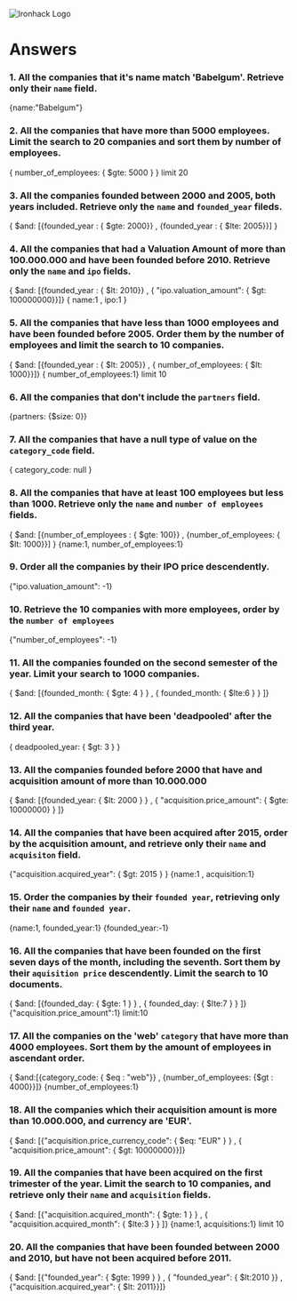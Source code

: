 ![Ironhack Logo](https://i.imgur.com/1QgrNNw.png)

# Answers

### 1. All the companies that it's name match 'Babelgum'. Retrieve only their `name` field.

{name:"Babelgum"}

### 2. All the companies that have more than 5000 employees. Limit the search to 20 companies and sort them by **number of employees**.

{ number_of_employees: { \$gte: 5000 } }
limit 20

### 3. All the companies founded between 2000 and 2005, both years included. Retrieve only the `name` and `founded_year` fileds.

{ $and: [{founded_year : { $gte: 2000}} , {founded_year : { \$lte: 2005}}] }

### 4. All the companies that had a Valuation Amount of more than 100.000.000 and have been founded before 2010. Retrieve only the `name` and `ipo` fields.

{ $and: [{founded_year : { $lt: 2010}} , { "ipo.valuation_amount": { \$gt: 100000000}}]}
{ name:1 , ipo:1 }

### 5. All the companies that have less than 1000 employees and have been founded before 2005. Order them by the number of employees and limit the search to 10 companies.

{ $and: [{founded_year : { $lt: 2005}} , { number_of_employees: { \$lt: 1000}}]}
{ number_of_employees:1}
limit 10

### 6. All the companies that don't include the `partners` field.

{partners: {\$size: 0}}

### 7. All the companies that have a null type of value on the `category_code` field.

{ category_code: null }

### 8. All the companies that have at least 100 employees but less than 1000. Retrieve only the `name` and `number of employees` fields.

{ $and: [{number_of_employees : { $gte: 100}} , {number_of_employees: { \$lt: 1000}}] }
{name:1, number_of_employees:1}

### 9. Order all the companies by their IPO price descendently.

{"ipo.valuation_amount": -1}

### 10. Retrieve the 10 companies with more employees, order by the `number of employees`

{"number_of_employees": -1}

### 11. All the companies founded on the second semester of the year. Limit your search to 1000 companies.

{ $and: [{founded_month: { $gte: 4 } } , { founded_month: { \$lte:6 } } ]}

### 12. All the companies that have been 'deadpooled' after the third year.

{ deadpooled_year: { \$gt: 3 } }

### 13. All the companies founded before 2000 that have and acquisition amount of more than 10.000.000

{ $and: [{founded_year: { $lt: 2000 } } , { "acquisition.price_amount": { \$gte: 10000000} } ]}

### 14. All the companies that have been acquired after 2015, order by the acquisition amount, and retrieve only their `name` and `acquisiton` field.

{"acquisition.acquired_year": { \$gt: 2015 } }
{name:1 , acquisition:1}

### 15. Order the companies by their `founded year`, retrieving only their `name` and `founded year`.

{name:1, founded_year:1}
{founded_year:-1}

### 16. All the companies that have been founded on the first seven days of the month, including the seventh. Sort them by their `aquisition price` descendently. Limit the search to 10 documents.

{ $and: [{founded_day: { $gte: 1 } } , { founded_day: { \$lte:7 } } ]}
{"acquisition.price_amount":1}
limit:10

### 17. All the companies on the 'web' `category` that have more than 4000 employees. Sort them by the amount of employees in ascendant order.

{ $and:[{category_code: { $eq : "web"}} , {number_of_employees: {\$gt : 4000}}]}
{number_of_employees:1}

### 18. All the companies which their acquisition amount is more than 10.000.000, and currency are 'EUR'.

{ $and: [{"acquisition.price_currency_code": { $eq: "EUR" } } , { "acquisition.price_amount": { \$gt: 10000000}}]}

### 19. All the companies that have been acquired on the first trimester of the year. Limit the search to 10 companies, and retrieve only their `name` and `acquisition` fields.

{ $and: [{"acquisition.acquired_month": { $gte: 1 } } , { "acquisition.acquired_month": { \$lte:3 } } ]}
{name:1, acquisitions:1}
limit 10

### 20. All the companies that have been founded between 2000 and 2010, but have not been acquired before 2011.

{ $and: [{"founded_year": { $gte: 1999 } } , { "founded_year": { $lt:2010 }} , {"acquisition.acquired_year": { $lt: 2011}}]}
